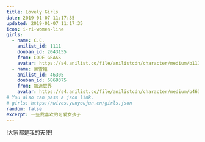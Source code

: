 ```yaml
---
title: Lovely Girls
date: 2019-01-07 11:17:35
updated: 2019-01-07 11:17:35
icon: i-ri-women-line
girls:
  - name: C.C.
    anilist_id: 1111
    douban_id: 2043155
    from: CODE GEASS
    avatar: https://s4.anilist.co/file/anilistcdn/character/medium/b1111-hNdvOW5ZNCCH.png
  - name: 黑雪姬
    anilist_id: 46305
    douban_id: 6869375
    from: 加速世界
    avatar: https://s4.anilist.co/file/anilistcdn/character/medium/b46305-CiZOEqz5u1mk.png
# You also can pass a json link.
# girls: https://wives.yunyoujun.cn/girls.json
random: false
excerpt: 一些我喜欢的可爱女孩子
---
```


<div class="text-center" m="2" title="我全都要！">
!大家都是我的天使!
</div>

<YunGirls :girls="frontmatter.girls" :random="frontmatter.random" />